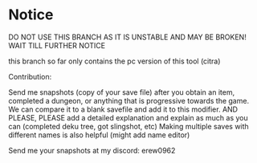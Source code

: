 # Notice

DO NOT USE THIS BRANCH AS IT IS UNSTABLE AND MAY BE BROKEN! WAIT TILL FURTHER NOTICE

this branch so far only contains the pc version of this tool (citra)


Contribution:

Send me snapshots (copy of your save file) after you obtain an item, completed a dungeon, or anything that is progressive towards the game. We can compare it to a blank savefile and add it to this modifier. AND PLEASE, PLEASE add a detailed explanation and explain as much as you can (completed deku tree, got slingshot, etc) Making multiple saves with different names is also helpful (might add name editor)

Send me your snapshots at my discord: erew0962
